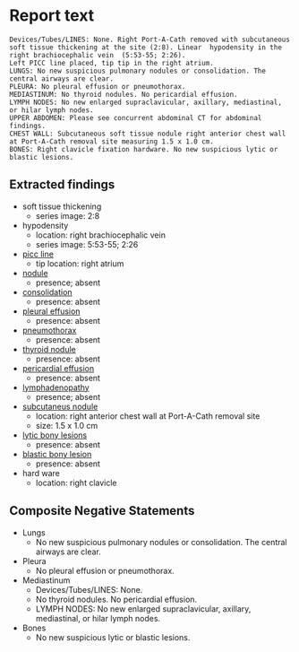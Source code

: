 # Report text

```text
Devices/Tubes/LINES: None. Right Port-A-Cath removed with subcutaneous soft tissue thickening at the site (2:8). Linear  hypodensity in the right brachiocephalic vein  (5:53-55; 2:26).
Left PICC line placed, tip tip in the right atrium.
LUNGS: No new suspicious pulmonary nodules or consolidation. The central airways are clear.
PLEURA: No pleural effusion or pneumothorax.
MEDIASTINUM: No thyroid nodules. No pericardial effusion.
LYMPH NODES: No new enlarged supraclavicular, axillary, mediastinal, or hilar lymph nodes.
UPPER ABDOMEN: Please see concurrent abdominal CT for abdominal findings.
CHEST WALL: Subcutaneous soft tissue nodule right anterior chest wall at Port-A-Cath removal site measuring 1.5 x 1.0 cm.
BONES: Right clavicle fixation hardware. No new suspicious lytic or blastic lesions.
```

## Extracted findings

- soft tissue thickening
  - series image: 2:8
- hypodensity
  - location: right brachiocephalic vein
  - series image: 5:53-55; 2:26
- [picc line](../../definitions/hood/PICC.json)
  - tip location: right atrium
- [nodule](../../definitions/hood/adrenal-nodule.json)
  - presence; absent
- [consolidation](../../definitions/smartreporting/consolidation.txt)
  - presence: absent
- [pleural effusion](../../definitions/hood/pleural-effusion.json)
  - presence: absent
- [pneumothorax](../../definitions/hood/pneumothorax.json)
  - presence: absent
- [thyroid nodule](../../definitions/hood/thyroid_nodule.cde.json)
  - presence: absent
- [pericardial effusion](../../definitions/hood/pericardial-effusion.json)
  - presence: absent
- [lymphadenopathy](../../definitions/hood/mediastinal-lymph-nodes.json)
  - presence; absent
- [subcutaneus nodule](../../definitions/nuance/subcutaneous_soft_tissue_nodule.json)
  - location: right anterior chest wall at Port-A-Cath removal site
  - size: 1.5 x 1.0 cm
- [lytic bony lesions](../../definitions/hood/lytic-lesion.md)
  - presence: absent
- [blastic bony lesion](../../definitions/hood/sclerotic-lesion.md)
  - presence: absent
- hard ware
  - location: right clavicle

## Composite Negative Statements

- Lungs
  - No new suspicious pulmonary nodules or consolidation. The central airways are clear.
- Pleura
  - No pleural effusion or pneumothorax.
- Mediastinum
  - Devices/Tubes/LINES: None.
  - No thyroid nodules. No pericardial effusion.
  - LYMPH NODES: No new enlarged supraclavicular, axillary, mediastinal, or hilar lymph nodes.
- Bones
  - No new suspicious lytic or blastic lesions.
  